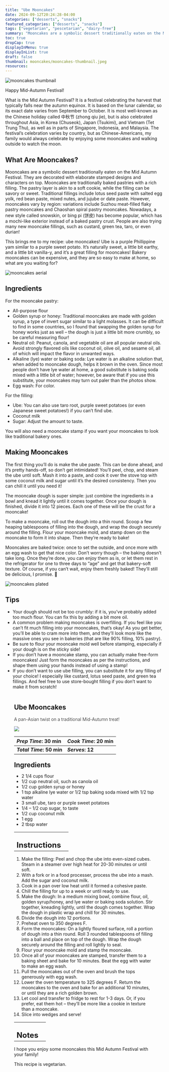 ```yaml
---
title: "Ube Mooncakes"
date: 2024-09-12T20:24:28-04:00
categories: ["desserts", "snacks"]
featured_categories: ["desserts", "snacks"]
tags: ["vegetarian", "pescetarian", "dairy-free"]
summary: "Mooncakes are a symbolic dessert traditionally eaten on the Mid Autumn Festival. They are decorated with elaborate stamped designs and characters on top. Mooncakes are traditionally baked pastries with a rich filling. The pastry layer is akin to a soft cookie, while the filling can be savory or sweet. Traditional fillings include lotus seed paste with salted egg yolk, red bean paste, mixed nutes, and jujube or date paste."
toc: true
dropCap: true
displayInMenu: true
displayInList: true
draft: false
thumbnail: mooncakes/mooncakes-thumbnail.jpeg
resources:
---
```


![mooncakes thumbnail](../../mooncakes/mooncakes-thumbnail.jpeg)

Happy Mid-Autumn Festival!

What is the Mid Autumn Festival? It is a festival celebrating the harvest that typically falls near the autumn equinox. It is based on the lunar calendar, so its exact date varies from September to October. It is most well-known as the Chinese holiday called 中秋节 (zhong qiu jie), but is also celebrated throughout Asia, in Korea (Chuseok), Japan (Tsukimi), and Vietnam (Tet Trung Thu), as well as in parts of Singapore, Indonesia, and Malaysia. The festival’s celebration varies by country, but as Chinese-Americans, my family would always celebrate by enjoying some mooncakes and walking outside to watch the moon.

## What Are Mooncakes?

Mooncakes are a symbolic dessert traditionally eaten on the Mid Autumn Festival. They are decorated with elaborate stamped designs and characters on top. Mooncakes are traditionally baked pastries with a rich filling. The pastry layer is akin to a soft cookie, while the filling can be savory or sweet. Traditional fillings include lotus seed paste with salted egg yolk, red bean paste, mixed nutes, and jujube or date paste. However, mooncakes vary by region: variations include Suzhou meat-filled flaky pastry mooncakes and Chaoshan spiral pastry mooncakes. Nowadays, a new style called snowskin, or bing pi (饼皮) has become popular, which has a mochi-like exterior instead of a baked pastry crust. People are also trying many new mooncake fillings, such as custard, green tea, taro, or even durian!

This brings me to my recipe: ube mooncakes! Ube is a purple Phillippine yam similar to a purple sweet potato. It’s naturally sweet, a little bit earthy, and a little bit vanilla-y, and it’s a great filling for mooncakes! Bakery mooncakes can be expensive, and they are so easy to make at home, so what are you waiting for?

![mooncakes aerial](../../mooncakes/mooncakes-aerial.jpeg)

## Ingredients

For the mooncake pastry:

- All-purpose flour
- Golden syrup or honey: Traditional mooncakes are made with golden syrup, a type of invert sugar similar to a light molasses. It can be difficult to find in some countries, so I found that swapping the golden syrup for honey works just as well – the dough is just a little bit more crumbly, so be careful measuring flour!
- Neutral oil: Peanut, canola, and vegetable oil are all popular neutral oils. Avoid strongly flavored oils like coconut oil, olive oil, and sesame oil, all of which will impact the flavor in unwanted ways.
- Alkaline (lye) water or baking soda: Lye water is an alkaline solution that, when added to mooncake dough, helps it brown in the oven. Since most people don’t have lye water at home, a good substitute is baking soda mixed with a little bit of water; however, be aware that if you use this substitute, your mooncakes may turn out paler than the photos show.
- Egg wash: For color.

For the filling:

- Ube: You can also use taro root, purple sweet potatoes (or even Japanese sweet potatoes!) if you can’t find ube.
- Coconut milk
- Sugar: Adjust the amount to taste.

You will also need a mooncake stamp if you want your mooncakes to look like traditional bakery ones.

## Making Mooncakes
The first thing you’ll do is make the ube paste. This can be done ahead, and it’s pretty hands-off, so don’t get intimidated! You’ll peel, chop, and steam the ube until soft. Mash it into a paste, and cook it over the stove top with some coconut milk and sugar until it’s the desired consistency. Then you can chill it until you need it!

The mooncake dough is super simple: just combine the ingredients in a bowl and knead it lightly until it comes together. Once your dough is finished, divide it into 12 pieces. Each one of these will be the crust for a mooncake!

To make a mooncake, roll out the dough into a thin round. Scoop a few heaping tablespoons of filling into the dough, and wrap the dough securely around the filling. Flour your mooncake mold, and stamp down on the mooncake to form it into shape. Then they’re ready to bake!

Mooncakes are baked twice: once to set the outside, and once more with an egg wash to get that nice color. Don’t worry though – the baking doesn’t take long. Once they’re done, you can enjoy them as is, or let them rest in the refrigerator for one to three days to “age” and get that bakery-soft texture. Of course, if you can’t wait, enjoy them freshly baked! They’ll still be delicious, I promise. 🙂

![mooncakes plated](../../mooncakes/mooncakes-plated.jpeg)

## Tips

- Your dough should not be too crumbly: if it is, you’ve probably added too much flour. You can fix this by adding a bit more oil.
- A common problem making mooncakes is overfilling. If you feel like you can’t fit much filling into your mooncakes, that’s okay! As you get better, you’ll be able to cram more into them, and they’ll look more like the massive ones you see in bakeries (that are like 90% filling, 10% pastry).
- Be sure to flour your mooncake mold well before stamping, especially if your dough is on the sticky side!
- If you don’t have a mooncake stamp, you can actually make free-form mooncakes! Just form the mooncakes as per the instructions, and shape them using your hands instead of using a stamp!
- If you don’t want to use ube filling, you can substitute it for any filling of your choice! I especially like custard, lotus seed paste, and green tea fillings. And feel free to use store-bought filling if you don’t want to make it from scratch!

<div class = "bg-pink-100 dark:bg-gray-700"  id = "recipe"> 
<div class = "bg-pink-100 dark:bg-gray-700"  style = "padding-left:2em; margin-top:0; margin-bottom:0;">

<div style="display:grid; align-items:start; justify-content:space-between; padding-right:2em" class="grid-cols-2 gap-2 md:gap-4 lg:gap-8 xl:gap-12"><div class = "mb-8"><h2>Ube Mooncakes</h2><p style = "font-weight: 300;">A pan-Asian twist on a traditional Mid-Autumn treat!</p></div><img src="../../mooncakes/mooncakes-thumbnail.jpeg"  class="w-full h-auto mx-auto"></div>

| _Prep Time_: 30 min  | _Cook Time_: 20 min  |
| :--- | :--- |
| **_Total Time_: 50 min** | **_Serves_: 12**  |

</div>
<div style="padding-left:2em; padding-right:2em; border-width:3px; margin-top:0;" class="bg-white dark:bg-gray-900 border-pink-100 dark:border-gray-700 dark:!text-white">
 <div><h2 style = "margin-top:1em; margin-bottom:0;" >Ingredients</h2></div>

- 2 1/4 cups flour
- 1/2 cup neutral oil, such as canola oil
- 1/2 cup golden syrup or honey
- 1 tsp alkaline lye water or 1/2 tsp baking soda mixed with 1/2 tsp water
- 3 small ube, taro or purple sweet potatoes
- 1/4 – 1/2 cup sugar, to taste
- 1/2 cup coconut milk
- 1 egg
- 2 tbsp water

|   |    |
| :--- | :--- |
| <div><h2 style = "margin-top:1em; margin-bottom:0;" >Instructions</h2></div>|   |

1. Make the filling: Peel and chop the ube into even-sized cubes. Steam in a steamer over high heat for 20-30 minutes or until soft.
2. With a fork or in a food processer, process the ube into a mash. Add the sugar and coconut milk.
3. Cook in a pan over low heat until it formed a cohesive paste.
4. Chill the filling for up to a week or until ready to use.
5. Make the dough: In a medium mixing bowl, combine flour, oil, golden syrup/honey, and lye water or baking soda solution. Stir together, kneading lightly, until the dough comes together. Wrap the dough in plastic wrap and chill for 30 minutes.
6. Divide the dough into 12 portions.
7. Preheat oven to 350 degrees F.
8. Form the mooncakes: On a lightly floured surface, roll a portion of dough into a thin round. Roll 3 rounded tablespoons of filling into a ball and place on top of the dough. Wrap the dough securely around the filling and roll lightly to seal.
9. Flour your mooncake mold and stamp the mooncake.
10. Once all of your mooncakes are stamped, transfer them to a baking sheet and bake for 10 minutes. Beat the egg with water to make an egg wash.
11. Pull the mooncakes out of the oven and brush the tops generously with egg wash.
12. Lower the oven temperature to 325 degrees F. Return the mooncakes to the oven and bake for an additional 10 minutes, or until they are a rich golden brown.
13. Let cool and transfer to fridge to rest for 1-3 days. Or, if you prefer, eat them hot – they’ll be more like a cookie in texture than a mooncake.
14. Slice into wedges and serve!

|   |    |
| :--- | :--- |
| <div><h2 style = "margin-top:1em; margin-bottom:0;" >Notes</h2></div>|   |

I hope you enjoy some mooncakes this Mid Autumn Festival with your family!

This recipe is vegetarian.

</div>
</div>
